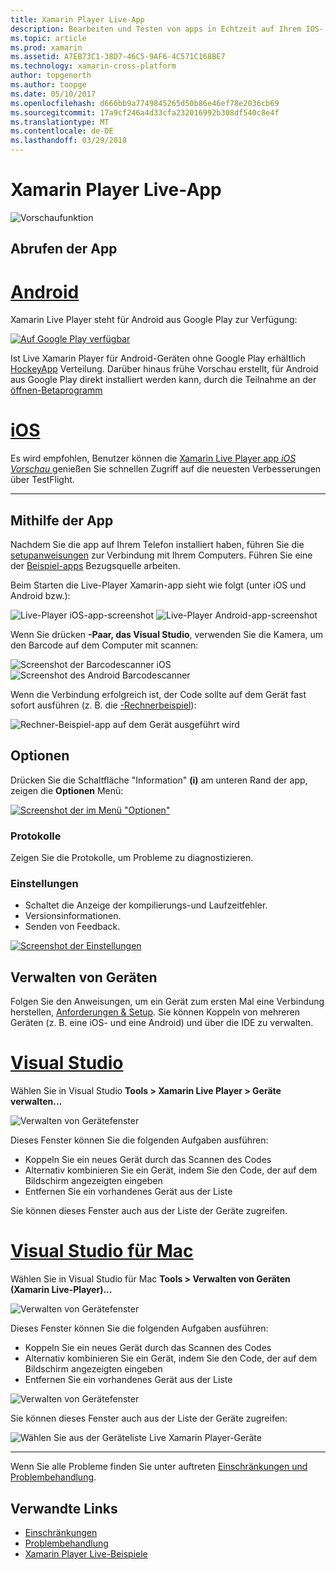 ```yaml
---
title: Xamarin Player Live-App
description: Bearbeiten und Testen von apps in Echtzeit auf Ihrem IOS- oder Android-Gerät
ms.topic: article
ms.prod: xamarin
ms.assetid: A7EB73C1-38D7-46C5-9AF6-4C571C168BE7
ms.technology: xamarin-cross-platform
author: topgenorth
ms.author: toopge
ms.date: 05/10/2017
ms.openlocfilehash: d666bb9a7749845265d50b86e46ef78e2036cb69
ms.sourcegitcommit: 17a9cf246a4d33cfa232016992b308df540c8e4f
ms.translationtype: MT
ms.contentlocale: de-DE
ms.lasthandoff: 03/29/2018
---
```

# <a name="xamarin-live-player-app"></a>Xamarin Player Live-App

![Vorschaufunktion](~/media/shared/preview.png)

## <a name="get-the-app"></a>Abrufen der App

# <a name="androidtabandroid"></a>[Android](#tab/android)

Xamarin Live Player steht für Android aus Google Play zur Verfügung:

[ ![Auf Google Play verfügbar](images/google-play-badge.png)](https://play.google.com/store/apps/details?id=com.xamarin.live)

Ist Live Xamarin Player für Android-Geräten ohne Google Play erhältlich [HockeyApp](https://aka.ms/xlp-hockeyapp) Verteilung. Darüber hinaus frühe Vorschau erstellt, für Android aus Google Play direkt installiert werden kann, durch die Teilnahme an der [öffnen-Betaprogramm](https://play.google.com/apps/testing/com.xamarin.live)

# <a name="iostabios"></a>[iOS](#tab/ios)

Es wird empfohlen, Benutzer können die [Xamarin Live Player app _iOS Vorschau_ ](https://aka.ms/liveplayeralpha) genießen Sie schnellen Zugriff auf die neuesten Verbesserungen über TestFlight.

-----

## <a name="using-the-app"></a>Mithilfe der App

Nachdem Sie die app auf Ihrem Telefon installiert haben, führen Sie die [setupanweisungen](~/tools/live-player/install.md) zur Verbindung mit Ihrem Computers. Führen Sie eine der [Beispiel-apps](~/tools/live-player/samples.md) Bezugsquelle arbeiten.

Beim Starten die Live-Player Xamarin-app sieht wie folgt (unter iOS und Android bzw.):

![Live-Player iOS-app-screenshot](player-images/app-iphone-sml.png) ![Live-Player Android-app-screenshot](player-images/app-android-sml.png)

Wenn Sie drücken **-Paar, das Visual Studio**, verwenden Sie die Kamera, um den Barcode auf dem Computer mit scannen:

![Screenshot der Barcodescanner iOS](player-images/scan-iphone-sml.png) ![Screenshot des Android Barcodescanner](player-images/scan-android-sml.png)

Wenn die Verbindung erfolgreich ist, der Code sollte auf dem Gerät fast sofort ausführen (z. B. die [-Rechnerbeispiel](https://developer.xamarin.com/samples/mobile/LivePlayer/BasicCalculator)):

![Rechner-Beispiel-app auf dem Gerät ausgeführt wird](player-images/basic-calculator-iphone-sml.png)

## <a name="options"></a>Optionen

Drücken Sie die Schaltfläche "Information" **(i)** am unteren Rand der app, zeigen die **Optionen** Menü:

[ ![Screenshot der im Menü "Optionen"](player-images/options-sml.png)](player-images/options.png#lightbox)

### <a name="logs"></a>Protokolle

Zeigen Sie die Protokolle, um Probleme zu diagnostizieren.

### <a name="settings"></a>Einstellungen

* Schaltet die Anzeige der kompilierungs-und Laufzeitfehler.
* Versionsinformationen.
* Senden von Feedback.

[ ![Screenshot der Einstellungen](player-images/settings-sml.png)](player-images/settings.png#lightbox)

## <a name="managing-devices"></a>Verwalten von Geräten

Folgen Sie den Anweisungen, um ein Gerät zum ersten Mal eine Verbindung herstellen, [Anforderungen & Setup](~/tools/live-player/install.md). Sie können Koppeln von mehreren Geräten (z. B. eine iOS- und eine Android) und über die IDE zu verwalten.

# <a name="visual-studiotabwindows"></a>[Visual Studio](#tab/windows)

Wählen Sie in Visual Studio **Tools > Xamarin Live Player > Geräte verwalten...**

![Verwalten von Gerätefenster](player-images/manage-tools-menu-vs.png)

Dieses Fenster können Sie die folgenden Aufgaben ausführen:

- Koppeln Sie ein neues Gerät durch das Scannen des Codes
- Alternativ kombinieren Sie ein Gerät, indem Sie den Code, der auf dem Bildschirm angezeigten eingeben
- Entfernen Sie ein vorhandenes Gerät aus der Liste

Sie können dieses Fenster auch aus der Liste der Geräte zugreifen.

# <a name="visual-studio-for-mactabmacos"></a>[Visual Studio für Mac](#tab/macos)

Wählen Sie in Visual Studio für Mac **Tools > Verwalten von Geräten (Xamarin Live-Player)...**

![Verwalten von Gerätefenster](player-images/manage-tools-menu.png)

Dieses Fenster können Sie die folgenden Aufgaben ausführen:

- Koppeln Sie ein neues Gerät durch das Scannen des Codes
- Alternativ kombinieren Sie ein Gerät, indem Sie den Code, der auf dem Bildschirm angezeigten eingeben
- Entfernen Sie ein vorhandenes Gerät aus der Liste

![Verwalten von Gerätefenster](player-images/manage.png)

Sie können dieses Fenster auch aus der Liste der Geräte zugreifen:

![Wählen Sie aus der Geräteliste Live Xamarin Player-Geräte](player-images/manage-device-menu.png)

-----

Wenn Sie alle Probleme finden Sie unter auftreten [Einschränkungen und Problembehandlung](~/tools/live-player/troubleshooting.md).


## <a name="related-links"></a>Verwandte Links

- [Einschränkungen](~/tools/live-player/limitations.md)
- [Problembehandlung](~/tools/live-player/troubleshooting.md)
- [Xamarin Player Live-Beispiele](~/tools/livehttps://developer.xamarin.com/samples.md)
